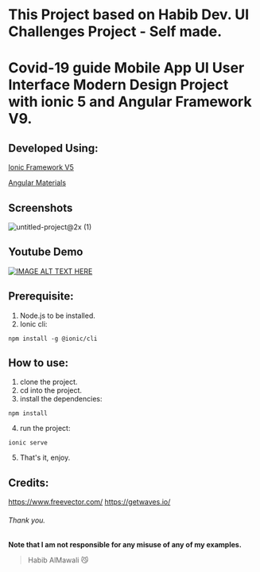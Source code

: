 # This Project based on Habib Dev. UI Challenges Project - Self made.
# Covid-19 guide Mobile App UI User Interface Modern Design Project with ionic 5 and Angular Framework V9.

## Developed Using:
<p align="left">
<a href="https://ionicframework.com/">Ionic Framework V5</a>
</p>
<p align="left">
<a href="https://material.angular.io/">Angular Materials</a>
</p>

## Screenshots
![untitled-project@2x (1)](https://user-images.githubusercontent.com/31030616/87429546-003eda80-c5f5-11ea-82bb-9d2fa57ecce3.png)

## Youtube Demo
[![IMAGE ALT TEXT HERE](https://img.youtube.com/vi/9h33cRMD-qc/0.jpg)](https://www.youtube.com/watch?v=9h33cRMD-qc)

## Prerequisite:
1. Node.js to be installed.
2. Ionic cli:
```
npm install -g @ionic/cli
```

## How to use:
1. clone the project.
2. cd into the project.
3. install the dependencies:
```
npm install
```
4. run the project:
```
ionic serve
```
5. That's it, enjoy.

## Credits:
https://www.freevector.com/
https://getwaves.io/

###### Thank you.

**Note that I am not responsible for any misuse of any of my examples.**

> Habib AlMawali :smirk_cat:
